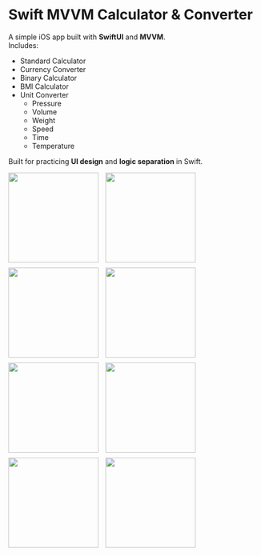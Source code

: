 # Swift MVVM Calculator & Converter

A simple iOS app built with **SwiftUI** and **MVVM**.  
Includes:
- Standard Calculator  
- Currency Converter
- Binary Calculator
- BMI Calculator
- Unit Converter  
    - Pressure
    - Volume
    - Weight
    - Speed
    - Time
    - Temperature

Built for practicing **UI design** and **logic separation** in Swift.

<p align="left">
  <img src="https://github.com/user-attachments/assets/939365f1-f25f-4d32-896c-046098993e8f" width="180" style="margin-right: 10px; margin-bottom: 10px;" />
  <img src="https://github.com/user-attachments/assets/1fe57d45-af94-464c-9805-cef0807b5b88" width="180" style="margin-right: 10px; margin-bottom: 10px;" />
  <img src="https://github.com/user-attachments/assets/b9b01c83-98bb-46dd-a772-4df5ba68a696" width="180" style="margin-right: 10px; margin-bottom: 10px;" />
  <img src="https://github.com/user-attachments/assets/225eb416-2bb0-460b-b103-9db7a2681791" width="180" style="margin-bottom: 10px;" />
  <br>
  <img src="https://github.com/user-attachments/assets/53b250d5-0d95-4c43-88e2-7fd03208eb8b" width="180" style="margin-right: 10px; margin-bottom: 10px;" />
  <img src="https://github.com/user-attachments/assets/9dc4efa7-0e73-406b-8f52-fdef44730ad7" width="180" style="margin-right: 10px; margin-bottom: 10px;" />
  <img src="https://github.com/user-attachments/assets/f6555855-fdd3-4993-a100-d9c61b272ac5" width="180" style="margin-right: 10px; margin-bottom: 10px;" />
  <img src="https://github.com/user-attachments/assets/9c79dfbb-8905-486c-8018-d00483ca6b01" width="180" style="margin-bottom: 10px;" />
</p>
